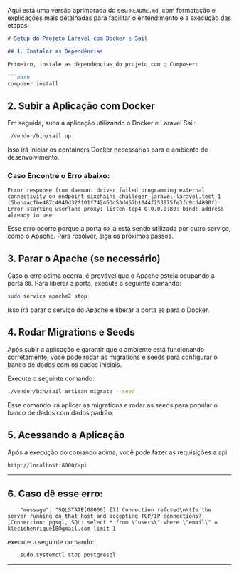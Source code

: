 Aqui está uma versão aprimorada do seu `README.md`, com formatação e explicações mais detalhadas para facilitar o entendimento e a execução das etapas:

```markdown
# Setup do Projeto Laravel com Docker e Sail

## 1. Instalar as Dependências

Primeiro, instale as dependências do projeto com o Composer:

```bash
composer install
```

## 2. Subir a Aplicação com Docker

Em seguida, suba a aplicação utilizando o Docker e Laravel Sail:

```bash
./vendor/bin/sail up
```

Isso irá iniciar os containers Docker necessários para o ambiente de desenvolvimento. 

### **Caso Encontre o Erro abaixo:**

```
Error response from daemon: driver failed programming external connectivity on endpoint sixchains_challeger_laravel-laravel.test-1 (5bebaacfbe487c4040d32f101f742463d53d457b1044f253875fe3fd9cd4890f): Error starting userland proxy: listen tcp4 0.0.0.0:80: bind: address already in use
```

Esse erro ocorre porque a porta `80` já está sendo utilizada por outro serviço, como o Apache. Para resolver, siga os próximos passos.

## 3. Parar o Apache (se necessário)

Caso o erro acima ocorra, é provável que o Apache esteja ocupando a porta `80`. Para liberar a porta, execute o seguinte comando:

```bash
sudo service apache2 stop
```

Isso irá parar o serviço do Apache e liberar a porta `80` para o Docker.

## 4. Rodar Migrations e Seeds

Após subir a aplicação e garantir que o ambiente está funcionando corretamente, você pode rodar as migrations e seeds para configurar o banco de dados com os dados iniciais.

Execute o seguinte comando:

```bash
./vendor/bin/sail artisan migrate --seed
```

Esse comando irá aplicar as migrations e rodar as seeds para popular o banco de dados com dados padrão.

## 5. Acessando a Aplicação

Após a execução do comando acima, você pode fazer as requisições a api:

```
http://localhost:8000/api
```

---


## 6. Caso dê esse erro:

```
    "message": "SQLSTATE[08006] [7] Connection refused\n\tIs the server running on that host and accepting TCP/IP connections? (Connection: pgsql, SQL: select * from \"users\" where \"email\" = kleciohenrique18@gmail.com limit 1
```

execute o seguinte comando:

```
    sudo systemctl stop postgresql
```

---
